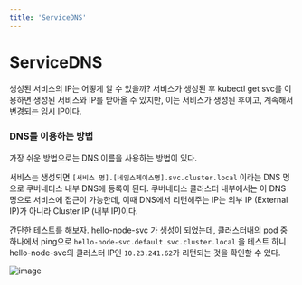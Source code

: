 ```yaml
---
title: 'ServiceDNS'
---
```

# ServiceDNS

생성된 서비스의 IP는 어떻게 알 수 있을까? 서비스가 생성된 후 kubectl get svc를 이용하면 생성된 서비스와 IP를 받아올 수 있지만, 이는 서비스가 생성된 후이고, 계속해서 변경되는 임시 IP이다.

### DNS를 이용하는 방법
가장 쉬운 방법으로는 DNS 이름을 사용하는 방법이 있다.

서비스는 생성되면 `[서비스 명].[네임스페이스명].svc.cluster.local` 이라는 DNS 명으로 쿠버네티스 내부 DNS에 등록이 된다. 쿠버네티스 클러스터 내부에서는 이 DNS 명으로 서비스에 접근이 가능한데, 이때 DNS에서 리턴해주는 IP는 외부 IP (External IP)가 아니라 Cluster IP (내부 IP)이다.

간단한 테스트를 해보자. hello-node-svc 가 생성이 되었는데, 클러스터내의 pod 중 하나에서 ping으로 `hello-node-svc.default.svc.cluster.local` 을 테스트 하니 hello-node-svc의 클러스터 IP인 `10.23.241.62`가 리턴되는 것을 확인할 수 있다. 

![image](https://github.com/rlaisqls/rlaisqls/assets/81006587/c1cdf6d3-4506-4bc2-b639-cf0e2dc77d04)
